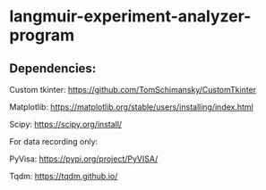 # langmuir-experiment-analyzer-program


## Dependencies:

Custom tkinter: https://github.com/TomSchimansky/CustomTkinter

Matplotlib: https://matplotlib.org/stable/users/installing/index.html

Scipy: https://scipy.org/install/

For data recording only:

PyVisa: https://pypi.org/project/PyVISA/

Tqdm: https://tqdm.github.io/

